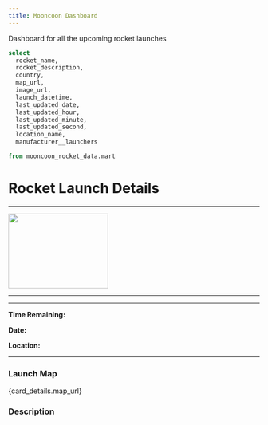```yaml
---
title: Mooncoon Dashboard
---
```


 Dashboard for all the upcoming rocket launches 


```sql card_details
select 
  rocket_name,
  rocket_description,
  country,
  map_url,
  image_url,
  launch_datetime,
  last_updated_date,
  last_updated_hour,
  last_updated_minute,
  last_updated_second,
  location_name,
  manufacturer__launchers

from mooncoon_rocket_data.mart

```




# Rocket Launch Details



---

<Value data={card_details} column=rocket_name />

<img src="{card_details.image_url}" width="200" height="150">


---
<Value data={card_details} column=manufacturer__launchers />
<Value data={card_details} column=location_name />

---

**Time Remaining:** <Value data={card_details} column=launch_datetime fmt='hms'  />

**Date:** <Value data={card_details} column=launch_datetime  fmt='fulldate'/>

**Location:** <Value data={card_details} column=location_name />

---

### Launch Map

{card_details.map_url}

### Description

<Value data={card_details} column=rocket_description />

